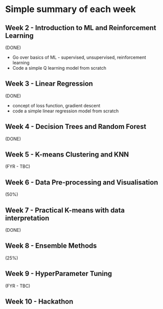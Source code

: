 # Simple summary of each week

## Week 2 - Introduction to ML and Reinforcement Learning
(DONE)
- Go over basics of ML - supervised, unsupervised, reinforcement learning
- Code a simple Q learning model from scratch

## Week 3 - Linear Regression
(DONE)
- concept of loss function, gradient descent
- code a simple linear regression model from scratch

## Week 4 - Decision Trees and Random Forest
(DONE)

## Week 5 - K-means Clustering and KNN 
(FYR - TBC)

## Week 6 - Data Pre-processing and Visualisation
(50%)

## Week 7 - Practical K-means with data interpretation
(DONE)

## Week 8 - Ensemble Methods
(25%)

## Week 9 - HyperParameter Tuning
(FYR - TBC)

## Week 10 - Hackathon
